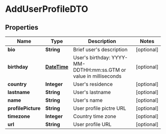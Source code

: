 
# AddUserProfileDTO

## Properties
Name | Type | Description | Notes
------------ | ------------- | ------------- | -------------
**bio** | **String** | Brief user&#39;s description |  [optional]
**birthday** | [**DateTime**](DateTime.md) | User&#39;s birthday: YYYY-MM-DDTHH:mm:ss.GTM or value in milliseconds |  [optional]
**country** | **Integer** | User&#39;s residence |  [optional]
**lastname** | **String** | User&#39;s lastname |  [optional]
**name** | **String** | User&#39;s name |  [optional]
**profilePicture** | **String** | User profile pictre URL |  [optional]
**timezone** | **Integer** | Country time zone |  [optional]
**url** | **String** | User profile URL |  [optional]



